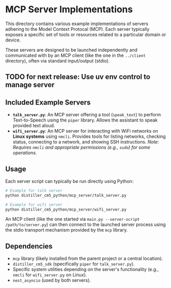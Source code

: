 # MCP Server Implementations

This directory contains various example implementations of servers adhering to the Model Context Protocal (MCP). Each server typically exposes a specific set of tools or resources related to a particular domain or device.

These servers are designed to be launched independently and communicated with by an MCP client (like the one in the `../client` directory), often via standard input/output (stdio).

## TODO for next release: Use uv env control to manage server


## Included Example Servers

- **`talk_server.py`**: An MCP server offering a tool (`speak_text`) to perform Text-to-Speech using the `piper` library. Allows the assistant to speak provided text aloud.
- **`wifi_server.py`**: An MCP server for interacting with WiFi networks on **Linux systems** using `nmcli`. Provides tools for listing networks, checking status, connecting to a network, and showing SSH instructions. *Note: Requires `nmcli` and appropriate permissions (e.g., `sudo`) for some operations.*

## Usage

Each server script can typically be run directly using Python:

```bash
# Example for talk server
python distiller_cm5_python/mcp_server/talk_server.py

# Example for wifi server
python distiller_cm5_python/mcp_server/wifi_server.py
```

An MCP client (like the one started via `main.py --server-script /path/to/server.py`) can then connect to the launched server process using the stdio transport mechanism provided by the `mcp` library.

## Dependencies

- `mcp` library (likely installed from the parent project or a central location).
- `distiller_cm5_sdk` (specifically `piper` for `talk_server.py`).
- Specific system utilities depending on the server's functionality (e.g., `nmcli` for `wifi_server.py` on Linux).
- `nest_asyncio` (used by both servers). 